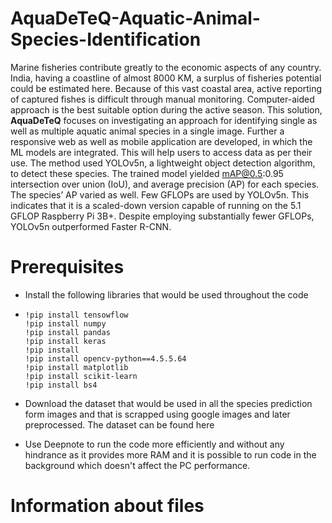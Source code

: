 # AquaDeTeQ-Aquatic-Animal-Species-Identification

Marine fisheries contribute greatly to the economic aspects of any country. India, having a coastline of almost 8000 KM, a surplus of fisheries potential could be estimated here. Because of this vast coastal area, active reporting of captured fishes is difficult through manual monitoring. Computer-aided approach is the best suitable option during the active season. This solution, **AquaDeTeQ** focuses on investigating an approach for identifying single as well as multiple aquatic animal species in a single image. Further a responsive web as well as mobile application are developed, in which the ML models are integrated. This will help users to access data as per their use. The method used YOLOv5n, a lightweight object detection algorithm, to detect these species. The trained model yielded mAP@0.5:0.95 intersection over union (IoU), and average precision (AP) for each species. The species’ AP varied as well. Few GFLOPs are used by YOLOv5n. This indicates that it is a scaled-down version capable of running on the 5.1 GFLOP Raspberry Pi 3B+. Despite employing substantially fewer GFLOPs, YOLOv5n outperformed Faster R-CNN.

# Prerequisites
* Install the following libraries that would be used throughout the code
* ```
  !pip install tensowflow
  !pip install numpy
  !pip install pandas
  !pip install keras
  !pip install
  !pip install opencv-python==4.5.5.64
  !pip install matplotlib
  !pip install scikit-learn
  !pip install bs4
  ```

* Download the dataset that would be used in all the species prediction form images and that is scrapped using google images and later preprocessed. The dataset can be found here

* Use Deepnote to run the code more efficiently and without any hindrance as it provides more RAM and it is possible to run code in the background which doesn't affect the PC performance.


# Information about files
